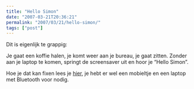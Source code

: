 ```yaml
---
title: "Hello Simon"
date: "2007-03-21T20:36:21"
permalink: "2007/03/21/hello-simon/"
tags: ["post"]
---
```

Dit is eigenlijk te grappig:

Je gaat een koffie halen, je komt weer aan je bureau, je gaat zitten. Zonder aan je laptop te komen, springt de screensaver uit en hoor je “Hello Simon”.

Hoe je dat kan fixen lees je [hier](http://www.technocrat.ca/?p=44 "http://www.technocrat.ca/?p=44"), je hebt er wel een mobieltje en een laptop met Bluetooth voor nodig.
